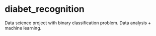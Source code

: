 # diabet_recognition
Data science project with binary classification problem. Data analysis + machine learning.
